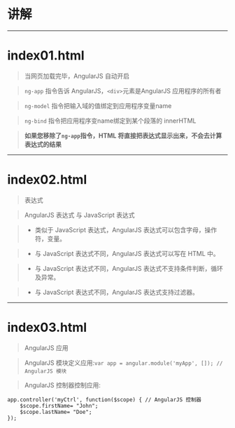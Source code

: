 # 讲解
---

# index01.html

> 当网页加载完毕，AngularJS 自动开启

> `ng-app` 指令告诉 AngularJS，`<div>`元素是AngularJS 应用程序的所有者

> `ng-model` 指令把输入域的值绑定到应用程序变量name

> `ng-bind` 指令把应用程序变name绑定到某个段落的 innerHTML

> **如果您移除了`ng-app`指令，HTML 将直接把表达式显示出来，不会去计算表达式的结果**

---

# index02.html

> 表达式

> AngularJS 表达式 与 JavaScript 表达式

> - 类似于 JavaScript 表达式，AngularJS 表达式可以包含字母，操作符，变量。

> - 与 JavaScript 表达式不同，AngularJS 表达式可以写在 HTML 中。

> - 与 JavaScript 表达式不同，AngularJS 表达式不支持条件判断，循环及异常。

> - 与 JavaScript 表达式不同，AngularJS 表达式支持过滤器。

---

# index03.html

> AngularJS 应用

> AngularJS 模块定义应用:`var app = angular.module('myApp', []); // AngularJS 模块`

> AngularJS 控制器控制应用:
```javasrcipt
app.controller('myCtrl', function($scope) { // AngularJS 控制器
    $scope.firstName= "John";
    $scope.lastName= "Doe";
});
```
